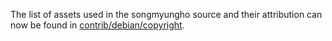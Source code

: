 The list of assets used in the songmyungho source and their attribution can now be found in [contrib/debian/copyright](../contrib/debian/copyright).
